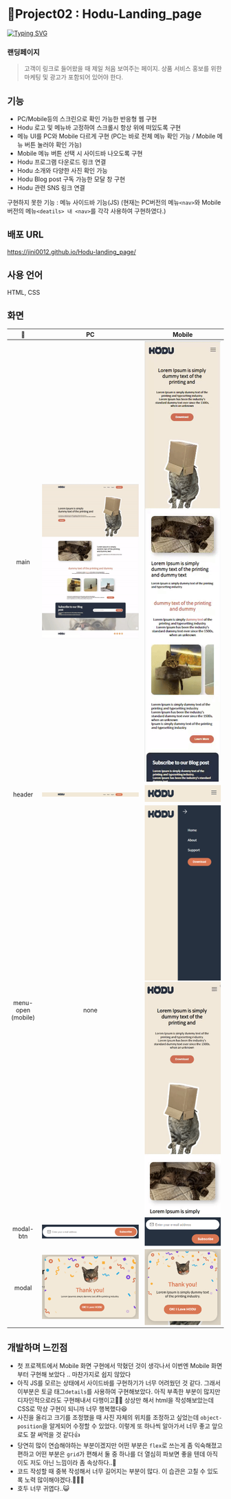 # 📝Project02 : Hodu-Landing_page

[![Typing SVG](https://readme-typing-svg.demolab.com?font=Fira+Code&pause=1000&color=5685F7&repeat=false&width=435&lines=Project02+%3A+Hodu+%EB%9E%9C%EB%94%A9+%ED%8E%98%EC%9D%B4%EC%A7%80)](https://git.io/typing-svg)

### 랜딩페이지

> 고객이 링크로 들어왔을 때 제일 처음 보여주는 페이지. 상품 서비스 홍보를 위한 마케팅 및 광고가 포함되어 있어야 한다.

## 기능

- PC/Mobile등의 스크린으로 확인 가능한 반응형 웹 구현
- Hodu 로고 및 메뉴바 고정하여 스크롤시 항상 위에 떠있도록 구현
- 메뉴 UI를 PC와 Mobile 다르게 구현 (PC는 바로 전체 메뉴 확인 가능 / Mobile 메뉴 버튼 눌러야 확인 가능)
- Mobile 메뉴 버튼 선택 시 사이드바 나오도록 구현
- Hodu 프로그램 다운로드 링크 연결
- Hodu 소개와 다양한 사진 확인 가능
- Hodu Blog post 구독 가능한 모달 창 구현
- Hodu 관련 SNS 링크 연결

구현하지 못한 기능 : 메뉴 사이드바 기능(JS) (현재는 PC버전의 메뉴`<nav>`와 Mobile 버전의 메뉴`<deatils> 내 <nav>`를 각각 사용하여 구현하였다.)

## 배포 URL

https://jini0012.github.io/Hodu-landing_page/

## 사용 언어

HTML, CSS

## 화면

|          📝           |                    PC                     |                                      Mobile                                      |
| :-------------------: | :---------------------------------------: | :------------------------------------------------------------------------------: |
|         main          |   <img src="./img/Readme/hodu-PC.gif">    |                     <img src="./img/Readme/hodu-mobile.gif">                     |
|        header         |  <img src="./img/Readme/PC-header.png">   |                    <img src="./img/Readme/mobile-header.png">                    |
| menu-open<br>(mobile) |                   none                    | <img src="./img/Readme/mobile-menu.png"><img src="./img/Readme/mobile-menu.gif"> |
|       modal-btn       | <img src="./img/Readme/PC-modal-btn.png"> |                  <img src="./img/Readme/mobile-modal-btn.png">                   |
|         modal         |   <img src="./img/Readme/PC-modal.png">   |                    <img src="./img/Readme/mobile-modal.png">                     |

## 개발하며 느낀점

- 첫 프로젝트에서 Mobile 화면 구현에서 막혔던 것이 생각나서 이번엔
  Mobile 화면 부터 구현해 보았다 .. 마찬가지로 쉽지 않았다
- 아직 JS를 모르는 상태에서 사이드바를 구현하기가 너무 어려웠던 것 같다. 그래서 이부분은 토글 태그`details`를 사용하여 구현해보았다. 아직 부족한 부분이 많지만 디자인적으로라도 구현해내서 다행이고🥹🙏 상상만 해서 html을 작성해보았는데 CSS로 막상 구현이 되니까 너무 행복했다😆
- 사진을 올리고 크기를 조정했을 때 사진 자체의 위치를 조정하고 싶었는데 `object-position`을 알게되어 수정할 수 있었다. 이렇게 또 하나씩 알아가서 너무 좋고 앞으로도 잘 써먹을 것 같다👍
- 당연히 많이 연습해야하는 부분이겠지만 어떤 부분은 `flex`로 쓰는게 좀 익숙해졌고 편하고 어떤 부분은 `grid`가 편해서 둘 중 하나를 더 열심히 파보면 좋을 텐데 아직 이도 저도 아닌 느낌이라 좀 속상하다..🥹
- 코드 작성할 때 중복 작성해서 너무 길어지는 부분이 많다. 이 습관은 고칠 수 있도록 노력 많이해야겠다.🥲😤💪
- 호두 너무 귀엽다..😺
